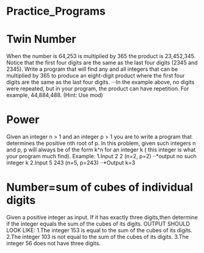 # Practice_Programs
# Twin Number
When the number is 64,253 is multiplied by 365 the product is 23,452,345. Notice that the first four digits are the same as the last four digits (2345 and 2345). Write a program that will find any and all integers that can be multiplied by 365 to produce an eight-digit product where the first four digits are the same as the last four digits.
···In the example above, no digits were repeated, but in your program, the product can have repetition. For example, 44,884,488. (Hint: Use mod)

# Power
 Given an integer n > 1 and an integer p > 1 you are to write a program that determines the positive nth root of p. In this problem, given such integers n and p, p will always be of the form k^n for an integer k ( this integer is what your program much find).
Example:
1.Input 2 2 (n=2, p=2) 
··*output no such integer k 
2.Input 5 243 (n=5, p=243)
··*Output k=3

# Number=sum of cubes of individual digits
Given a positive integer as input. If it has exactly three digits,then determine if the integer equals the sum of the cubes of its digits.
OUTPUT SHOULD LOOK LIKE:
1.The integer 153 is equal to the sum of the cubes of its digits.
2.The integer 103 is not equal to the sum of the cubes of its digits.
3.The integer 56 does not have three digits.
